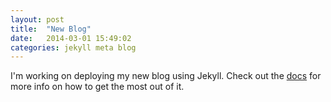 ```yaml
---
layout: post
title:  "New Blog"
date:   2014-03-01 15:49:02
categories: jekyll meta blog
---
```


I'm working on deploying my new blog using Jekyll. Check out the [docs][jekyll] for more info on how to get the most out of it.

[jekyll]:    http://jekyllrb.com